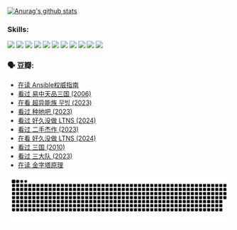
[![Anurag's github stats](https://github-readme-stats.vercel.app/api?username=w940853815)](https://github.com/anuraghazra/github-readme-stats)

### Skills:

<code><img height="32" src="https://cdn.jsdelivr.net/npm/simple-icons@v5/icons/python.svg"></code>
<code><img height="32" src="https://cdn.jsdelivr.net/npm/simple-icons@v5/icons/javascript.svg"></code>
<code><img height="32" src="https://cdn.jsdelivr.net/npm/simple-icons@v5/icons/django.svg"></code>
<code><img height="32" src="https://cdn.jsdelivr.net/npm/simple-icons@v5/icons/flask.svg"></code>
<code><img height="32" src="https://cdn.jsdelivr.net/npm/simple-icons@v5/icons/vuetify.svg"></code>
<code><img height="32" src="https://cdn.jsdelivr.net/npm/simple-icons@v5/icons/git.svg"></code>
<code><img height="32" src="https://cdn.jsdelivr.net/npm/simple-icons@v5/icons/docker.svg"></code>
<code><img height="32" src="https://cdn.jsdelivr.net/npm/simple-icons@v5/icons/postgresql.svg"></code>
<code><img height="32" src="https://cdn.jsdelivr.net/npm/simple-icons@v5/icons/elasticsearch.svg"></code>
<code><img height="32" src="https://cdn.jsdelivr.net/npm/simple-icons@v5/icons/macos.svg"></code>
<code><img height="32" src="https://cdn.jsdelivr.net/npm/simple-icons@v5/icons/linux.svg"></code>

### 🗣 豆瓣:

<!-- DOUBAN-ACTIVITIES:START -->
- [在读 Ansible权威指南](https://www.douban.com/people/136069238/status/4539151450/?_i=09496768)
- [看过 易中天品三国‎ (2006)](https://www.douban.com/people/136069238/status/4529910812/?_i=09496768)
- [在看 超异能族 무빙‎ (2023)](https://www.douban.com/people/136069238/status/4527291077/?_i=09496768)
- [看过 种地吧‎ (2023)](https://www.douban.com/people/136069238/status/4527289637/?_i=09496768)
- [看过 好久没做 LTNS‎ (2024)](https://www.douban.com/people/136069238/status/4527289515/?_i=09496768)
- [看过 二手杰作‎ (2023)](https://www.douban.com/people/136069238/status/4522502716/?_i=09496768)
- [在看 好久没做 LTNS‎ (2024)](https://www.douban.com/people/136069238/status/4521969883/?_i=09496768)
- [看过 三国‎ (2010)](https://www.douban.com/people/136069238/status/4521634661/?_i=09496768)
- [看过 三大队‎ (2023)](https://www.douban.com/people/136069238/status/4510323325/?_i=09496768)
- [在读 金字塔原理](https://www.douban.com/people/136069238/status/4507497587/?_i=09496768)
<!-- DOUBAN-ACTIVITIES:END -->


![Snake animation](https://raw.githubusercontent.com/w940853815/w940853815/output/github-contribution-grid-snake.svg)

<!--
**w940853815/w940853815** is a ✨ _special_ ✨ repository because its `README.md` (this file) appears on your GitHub profile.

Here are some ideas to get you started:

- 🔭 I’m currently working on ...
- 🌱 I’m currently learning ...
- 👯 I’m looking to collaborate on ...
- 🤔 I’m looking for help with ...
- 💬 Ask me about ...
- 📫 How to reach me: ...
- 😄 Pronouns: ...
- ⚡ Fun fact: ...
-->
